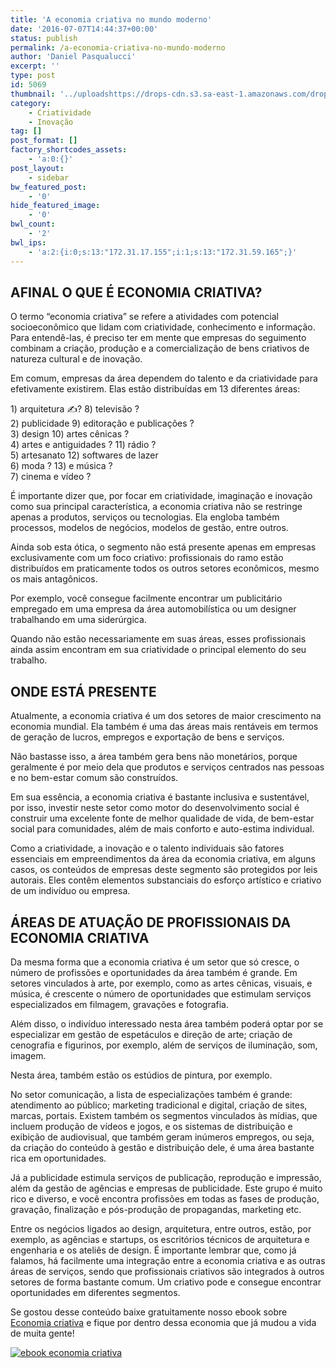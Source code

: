 ```yaml
---
title: 'A economia criativa no mundo moderno'
date: '2016-07-07T14:44:37+00:00'
status: publish
permalink: /a-economia-criativa-no-mundo-moderno
author: 'Daniel Pasqualucci'
excerpt: ''
type: post
id: 5069
thumbnail: '../uploadshttps://drops-cdn.s3.sa-east-1.amazonaws.com/drops-new/wp-content/uploads/2016/07/07144409/305H-1-150x150.png'
category:
    - Criatividade
    - Inovação
tag: []
post_format: []
factory_shortcodes_assets:
    - 'a:0:{}'
post_layout:
    - sidebar
bw_featured_post:
    - '0'
hide_featured_image:
    - '0'
bwl_count:
    - '2'
bwl_ips:
    - 'a:2:{i:0;s:13:"172.31.17.155";i:1;s:13:"172.31.59.165";}'
---
```

AFINAL O QUE É ECONOMIA CRIATIVA?
---------------------------------

O termo “economia criativa” se refere a atividades com potencial socioeconômico que lidam com criatividade, conhecimento e informação. Para entendê-las, é preciso ter em mente que empresas do seguimento combinam a criação, produção e a comercialização de bens criativos de natureza cultural e de inovação.

Em comum, empresas da área dependem do talento e da criatividade para efetivamente existirem. Elas estão distribuídas em 13 diferentes áreas:

1\) arquitetura ✍? 8) televisão ?  
2\) publicidade 9) editoração e publicações ?  
3\) design 10) artes cênicas ?  
4\) artes e antiguidades ? 11) rádio ?  
5\) artesanato 12) softwares de lazer  
6\) moda ? 13) e música ?  
7\) cinema e vídeo ?

É importante dizer que, por focar em criatividade, imaginação e inovação como sua principal característica, a economia criativa não se restringe apenas a produtos, serviços ou tecnologias. Ela engloba também processos, modelos de negócios, modelos de gestão, entre outros.

Ainda sob esta ótica, o segmento não está presente apenas em empresas exclusivamente com um foco criativo: profissionais do ramo estão distribuídos em praticamente todos os outros setores econômicos, mesmo os mais antagônicos.

Por exemplo, você consegue facilmente encontrar um publicitário empregado em uma empresa da área automobilística ou um designer trabalhando em uma siderúrgica.

Quando não estão necessariamente em suas áreas, esses profissionais ainda assim encontram em sua criatividade o principal elemento do seu trabalho.

ONDE ESTÁ PRESENTE
------------------

Atualmente, a economia criativa é um dos setores de maior crescimento na economia mundial. Ela também é uma das áreas mais rentáveis em termos de geração de lucros, empregos e exportação de bens e serviços.

Não bastasse isso, a área também gera bens não monetários, porque geralmente é por meio dela que produtos e serviços centrados nas pessoas e no bem-estar comum são construídos.

Em sua essência, a economia criativa é bastante inclusiva e sustentável, por isso, investir neste setor como motor do desenvolvimento social é construir uma excelente fonte de melhor qualidade de vida, de bem-estar social para comunidades, além de mais conforto e auto-estima individual.

Como a criatividade, a inovação e o talento individuais são fatores essenciais em empreendimentos da área da economia criativa, em alguns casos, os conteúdos de empresas deste segmento são protegidos por leis autorais. Eles contêm elementos substanciais do esforço artístico e criativo de um indivíduo ou empresa.

ÁREAS DE ATUAÇÃO DE PROFISSIONAIS DA ECONOMIA CRIATIVA
------------------------------------------------------

Da mesma forma que a economia criativa é um setor que só cresce, o número de profissões e oportunidades da área também é grande. Em setores vinculados à arte, por exemplo, como as artes cênicas, visuais, e música, é crescente o número de oportunidades que estimulam serviços especializados em filmagem, gravações e fotografia.

Além disso, o indivíduo interessado nesta área também poderá optar por se especializar em gestão de espetáculos e direção de arte; criação de cenografia e figurinos, por exemplo, além de serviços de iluminação, som, imagem.

Nesta área, também estão os estúdios de pintura, por exemplo.

No setor comunicação, a lista de especializações também é grande: atendimento ao público; marketing tradicional e digital, criação de sites, marcas, portais. Existem também os segmentos vinculados às mídias, que incluem produção de vídeos e jogos, e os sistemas de distribuição e exibição de audiovisual, que também geram inúmeros empregos, ou seja, da criação do conteúdo à gestão e distribuição dele, é uma área bastante rica em oportunidades.

Já a publicidade estimula serviços de publicação, reprodução e impressão, além da gestão de agências e empresas de publicidade. Este grupo é muito rico e diverso, e você encontra profissões em todas as fases de produção, gravação, finalização e pós-produção de propagandas, marketing etc.

Entre os negócios ligados ao design, arquitetura, entre outros, estão, por exemplo, as agências e startups, os escritórios técnicos de arquitetura e engenharia e os ateliês de design. É importante lembrar que, como já falamos, há facilmente uma integração entre a economia criativa e as outras áreas de serviços, sendo que profissionais criativos são integrados à outros setores de forma bastante comum. Um criativo pode e consegue encontrar oportunidades em diferentes segmentos.

Se gostou desse conteúdo baixe gratuitamente nosso ebook sobre [Economia criativa](http://www.descola.org/ebook-economia-criativa) e fique por dentro dessa economia que já mudou a vida de muita gente!

[![ebook economia criativa](http://s3-sa-east-1.amazonaws.com/drops-cdn/drops-new/wp-content/uploads/2016/07/07212755/economiacriativa_banner2.png)](http://www.descola.org/ebook-economia-criativa)